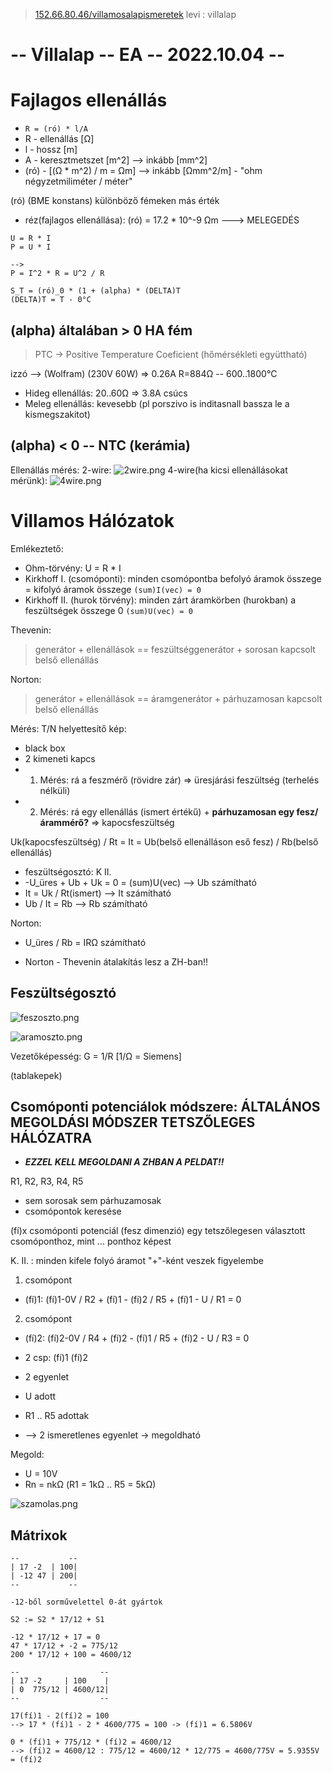 > [152.66.80.46/villamosalapismeretek](http://152.66.80.46/villamosalapismeretek)
> levi : villalap

# -- Villalap -- EA -- 2022.10.04 --
# Fajlagos ellenállás
- `R = (ró) * l/A`
- R - ellenállás [Ω]
- l - hossz [m]
- A - keresztmetszet [m^2] --> inkább [mm^2]
- (ró) - [(Ω * m^2) / m = Ωm] --> inkább [Ωmm^2/m] - "ohm négyzetmiliméter / méter"

(ró) (BME konstans) különböző fémeken más érték
- réz(fajlagos ellenállása): (ró) = 17.2 * 10^-9 Ωm ---> MELEGEDÉS

```
U = R * I
P = U * I

-->
P = I^2 * R = U^2 / R

S_T = (ró)_0 * (1 + (alpha) * (DELTA)T
(DELTA)T = T - 0°C
```

## **(alpha) általában > 0 HA fém**

> PTC -> Positive Temperature Coeficient (hőmérsékleti együttható)

izzó --> (Wolfram) (230V 60W) => 0.26A R=884Ω -- 600..1800°C
- Hideg ellenállás: 20..60Ω => 3.8A csúcs
- Meleg ellenállás: kevesebb (pl porszivo is inditasnall bassza le a kismegszakitot)


## (alpha) < 0 -- NTC (kerámia)
Ellenállás mérés:
2-wire:
![2wire.png](2wire.png)
4-wire(ha kicsi ellenállásokat mérünk):
![4wire.png](4wire.png)


# Villamos Hálózatok
Emlékeztető:
- Ohm-törvény: U = R * I
- Kirkhoff I. (csomóponti): minden csomópontba befolyó áramok összege = kifolyó áramok összege `(sum)I(vec) = 0`
- Kirkhoff II. (hurok törvény): minden zárt áramkörben (hurokban) a feszültségek összege 0 `(sum)U(vec) = 0`

Thevenin:
> generátor + ellenállások == feszültséggenerátor + sorosan kapcsolt belső ellenállás

Norton:
> generátor + ellenállások == áramgenerátor + párhuzamosan kapcsolt belső ellenállás

Mérés:
T/N helyettesítő kép:
- black box
- 2 kimeneti kapcs
- 1. Mérés: rá a feszmérő (rövidre zár) => üresjárási feszültség (terhelés nélküli)
- 2. Mérés: rá egy ellenállás (ismert értékű) + **párhuzamosan egy fesz/árammérő?** => kapocsfeszültség

Uk(kapocsfeszültség) / Rt = It = Ub(belső ellenálláson eső fesz) / Rb(belső ellenállás)
- feszültségosztó: K II.
- -U_üres + Ub + Uk = 0 = (sum)U(vec) --> Ub számítható
- It = Uk / Rt(ismert) --> It számítható
- Ub / It = Rb --> Rb számítható

Norton:
- U_üres / Rb = IRΩ számítható

- Norton - Thevenin átalakítás lesz a ZH-ban!!

## Feszültségosztó
![feszoszto.png](feszoszto.png)

![aramoszto.png](aramoszto.png)

Vezetőképesség: G = 1/R [1/Ω = Siemens]

(tablakepek)

## Csomóponti potenciálok módszere: ÁLTALÁNOS MEGOLDÁSI MÓDSZER TETSZŐLEGES HÁLÓZATRA
- ***EZZEL KELL MEGOLDANI A ZHBAN A PELDAT!!***

R1, R2, R3, R4, R5
- sem sorosak sem párhuzamosak
- csomópontok keresése

(fí)x csomóponti potenciál (fesz dimenzió) egy tetszőlegesen választott csomóponthoz, mint ... ponthoz képest

K. II. : minden kifele folyó áramot "+"-ként veszek figyelembe

1. csomópont
- (fí)1: (fí)1-0V / R2 + (fí)1 - (fí)2 / R5 + (fí)1 - U / R1 = 0
2. csomópont
- (fí)2: (fí)2-0V / R4 + (fí)2 - (fí)1 / R5 + (fí)2 - U / R3 = 0


- 2 csp: (fí)1 (fí)2
- 2 egyenlet
- U adott
- R1 .. R5 adottak
- --> 2 ismeretlenes egyenlet -> megoldható

Megold:
- U = 10V
- Rn = nkΩ (R1 = 1kΩ .. R5 = 5kΩ)

![szamolas.png](szamolas.png)


## Mátrixok
```
--           --
| 17 -2  | 100|
| -12 47 | 200|
--           --

-12-ből sorművelettel 0-át gyártok

S2 := S2 * 17/12 + S1

-12 * 17/12 + 17 = 0
47 * 17/12 + -2 = 775/12
200 * 17/12 + 100 = 4600/12

--                  --
| 17 -2     | 100    |
| 0  775/12 | 4600/12|
--                  --

17(fí)1 - 2(fí)2 = 100
--> 17 * (fí)1 - 2 * 4600/775 = 100 -> (fí)1 = 6.5806V

0 * (fí)1 + 775/12 * (fí)2 = 4600/12
--> (fí)2 = 4600/12 : 775/12 = 4600/12 * 12/775 = 4600/775V = 5.9355V = (fí)2
```

